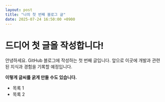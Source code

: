 ```yaml
---
layout: post
title: "나의 첫 번째 블로그 글"
date: 2025-07-24 16:50:00 +0900
---
```


# 드디어 첫 글을 작성합니다!

안녕하세요. GitHub 블로그에 작성하는 첫 번째 글입니다.
앞으로 이곳에 개발과 관련된 지식과 경험을 기록할 예정입니다.

**이렇게 글씨를 굵게 만들 수도 있습니다.**

- 목록 1
- 목록 2

